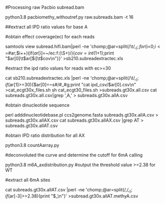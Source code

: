 #Processing raw Pacbio subread.bam

python3.8 pacbiomethy_withoutref.py raw.subreads.bam -t 16

##extract all IPD ratio values for base A

#obtain effect coverage(ec) for each reads

samtools view subread.hifi.bam|perl -ne 'chomp;@ar=split(/\t/,$_);for($i=0;$i<=$#ar;$i++){if($ar[$i]=~/ec:f:(\S+)/){$cov=int($1+1);print "$ar[0]\t$ar[$i]\t$cov\n"}}' >sb210.subreadextractec.xls 

#extract the ipd ratio values for reads with ec>=30

cat sb210.subreadextractec.xls |perl -ne 'chomp;@ar=split(/\t/,$_);if($ar[1]>=30){$ar[0]=~s#/#_#g;print "cat ipd_csv/$ar[0].csv\n" >cat_ecgt30x_files.sh
sh cat_ecgt30_files.sh >subreads.gt30x.all.csv
cat subreads.gt30x.all.csv|grep ',A,' > subreads.gt30x.allA.csv

#obtain dinucleotide sequence

perl adddinucleotidebase.pl ccs2genome.fasta subreads.gt30x.allA.csv > subreads.gt30x.allAX.csv
cat subreads.gt30x.allAX.csv |grep AT > subreads.gt30x.allAT.csv

#obtain IPD ratio distribution for all AX

python3.8 countAarray.py

#deconvoluted the curve and determine the cutoff for 6mA calling

python3.8 m6A_axdistribution.py #output the threshold value >=2.38 for WT

#extract all 6mA sites

cat subreads.gt30x.allAT.csv |perl -ne 'chomp;@ar=split(/,/,$_);if($ar[-3]>=2.38){print "$_\n"}' >subread.gt30x.allAT.methyA.csv


